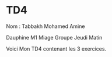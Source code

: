 # TD4
Nom : Tabbakh Mohamed Amine 

Dauphine M1 Miage Groupe Jeudi Matin 

Voici Mon TD4 contenant les 3 exercices.
